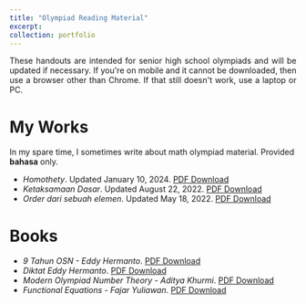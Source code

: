 ```yaml
---
title: "Olympiad Reading Material"
excerpt: 
collection: portfolio
---
```


<p align="justify"> These handouts are intended for senior high school olympiads and will be updated if necessary.  If you're on mobile and it cannot be downloaded, then use a browser other than Chrome. If that still doesn't work, use a laptop or PC.</p>

My Works
========
In my spare time, I sometimes write about math olympiad material. Provided <b>bahasa</b> only.
  * <i>Homothety</i>. Updated January 10, 2024. <a href='http://wildan-wicaksono.github.io/files/Homothety.pdf' target="_blank">PDF Download</a>
  * <i>Ketaksamaan Dasar</i>. Updated August 22, 2022. <a href='http://wildan-wicaksono.github.io/files/Ketaksamaan Dasar.pdf' target="_blank">PDF Download</a>
  * <i>Order dari sebuah elemen</i>. Updated May 18, 2022. <a href='http://wildan-wicaksono.github.io/files/Order Dari Sebuah Elemen.pdf' target="_blank">PDF Download</a>

Books
========
  * <i>9 Tahun OSN - Eddy Hermanto</i>. <a href='http://wildan-wicaksono.github.io/files/Olympiad/9tahunOSN_Eddy.pdf' target="_blank">PDF Download</a>
  * <i>Diktat Eddy Hermanto</i>. <a href='http://wildan-wicaksono.github.io/files/Olympiad/Diktat_Eddy.pdf' target="_blank">PDF Download</a>
  * <i>Modern Olympiad Number Theory - Aditya Khurmi</i>. <a href='http://wildan-wicaksono.github.io/files/Olympiad/MONT_AdityaKhurmi.pdf' target="_blank">PDF Download</a>
  * <i>Functional Equations - Fajar Yuliawan</i>. <a href='http://wildan-wicaksono.github.io/files/Olympiad/FE.pdf' target="_blank">PDF Download</a>
